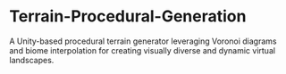 # Terrain-Procedural-Generation
A Unity-based procedural terrain generator leveraging Voronoi diagrams and biome interpolation for creating visually diverse and dynamic virtual landscapes.
